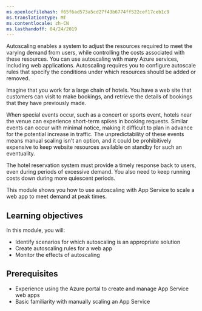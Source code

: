 ```yaml
---
ms.openlocfilehash: f65f6ad573a5cd27f43b6774ff522cef17ceb1c9
ms.translationtype: MT
ms.contentlocale: zh-CN
ms.lasthandoff: 04/24/2019
---
```

Autoscaling enables a system to adjust the resources required to meet the varying demand from users, while controlling the costs associated with these resources. You can use autoscaling with many Azure services, including web applications. Autoscaling requires you to configure autoscale rules that specify the conditions under which resources should be added or removed.

Imagine that you work for a large chain of hotels. You have a web site that customers can visit to make bookings, and retrieve the details of bookings that they have previously made.

When special events occur, such as a concert or sports event, hotels near the venue can experience short-term spikes in booking requests. Similar events can occur with minimal notice, making it difficult to plan in advance for the potential increase in traffic. The unpredictability of these events means manual scaling isn't an option, and it could be prohibitively expensive to keep website resources available on standby for such an eventuality.

The hotel reservation system must provide a timely response back to users, even during periods of excessive demand. You also need to keep running costs down during more quiescent periods.

This module shows you how to use autoscaling with App Service to scale a web app to meet demand at peak times.

## <a name="learning-objectives"></a>Learning objectives

In this module, you will:

- Identify scenarios for which autoscaling is an appropriate solution
- Create autoscaling rules for a web app
- Monitor the effects of autoscaling

## <a name="prerequisites"></a>Prerequisites

- Experience using the Azure portal to create and manage App Service web apps
- Basic familiarity with manually scaling an App Service
